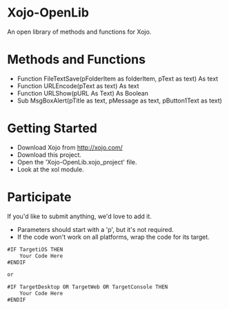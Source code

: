 # Xojo-OpenLib
An open library of methods and functions for Xojo.

# Methods and Functions

- Function FileTextSave(pFolderItem as folderItem, pText as text) As text
- Function URLEncode(pText as text) As text
- Function URLShow(pURL As Text) As Boolean
- Sub MsgBoxAlert(pTitle as text, pMessage as text, pButton1Text as text)

# Getting Started
- Download Xojo from http://xojo.com/
- Download this project.
- Open the 'Xojo-OpenLib.xojo_project' file.
- Look at the xol module.

# Participate

If you'd like to submit anything, we'd love to add it. 

- Parameters should start with a 'p', but it's not required.
- If the code won't work on all platforms, wrap the code for its target.

```javascript
#IF TargetiOS THEN
	Your Code Here
#ENDIF

or

#IF TargetDesktop OR TargetWeb OR TargetConsole THEN
	Your Code Here
#ENDIF
```